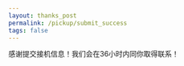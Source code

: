 ```yaml
---
layout: thanks_post
permalink: /pickup/submit_success
tags: false
---
```



<p>感谢提交接机信息！我们会在36小时内同你取得联系！</p>
